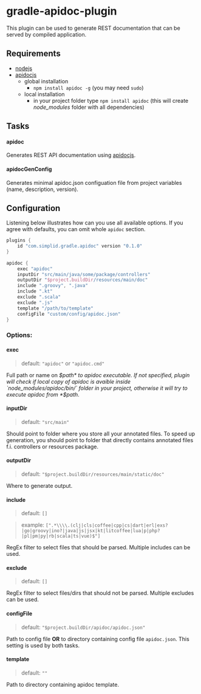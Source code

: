 gradle-apidoc-plugin
====================

This plugin can be used to generate REST documentation that can be served by 
compiled application.

Requirements
------------

* [nodejs](https://nodejs.org/en/download/)
* [apidocjs](http://apidocjs.com/)
    * global installation 
        * `npm install apidoc -g` (you may need `sudo`)
    * local installation
        * in your project folder type `npm install apidoc` (this will create *node_modules* folder with all dependencies)

Tasks
-----

#### apidoc

Generates REST API documentation using [apidocjs](http://apidocjs.com/). 

#### apidocGenConfig

Generates minimal apidoc.json configuation file from project variables (name, description, version).

Configuration
-------------

Listening below illustrates how can you use all available options.
If you agree with defaults, you can omit whole `apidoc` section.

```groovy
plugins {
    id "com.simplid.gradle.apidoc" version "0.1.0"
}
 
apidoc {
    exec "apidoc"
    inputDir "src/main/java/some/package/controllers"
    outputDir "$project.buildDir/resources/main/doc"
    include ".groovy", ".java"
    include ".kt"
    exclude ".scala"
    exclude ".js"
    template "/path/to/template"
    configFile "custom/config/apidoc.json"
}
```

### Options:

#### exec
> default: `"apidoc"` or `"apidoc.cmd"`

Full path or name on *$path* to apidoc executable. If not specified, plugin will check if local copy of
apidoc is avaible inside `node_modules/apidoc/bin/` folder in your project, otherwise it will try to 
execute apidoc from *$path*.

#### inputDir
> default: `"src/main"`

Should point to folder where you store all your annotated files. To speed up generation, you should 
point to folder that directly contains annotated files f.i. controllers or resources package.

#### outputDir
> default: `"$project.buildDir/resources/main/static/doc"`

Where to generate output.

#### include
> default: `[]`

> example: `[".*\\\\.(clj|cls|coffee|cpp|cs|dart|erl|exs?|go|groovy|ino?|java|js|jsx|kt|litcoffee|lua|p|php?|pl|pm|py|rb|scala|ts|vue)$"]`

RegEx filter to select files that should be parsed. Multiple includes can be used.

#### exclude
> default: `[]`

RegEx filter to select files/dirs that should not be parsed. Multiple excludes can be used.

#### configFile
> default: `"$project.buildDir/apidoc/apidoc.json"`

Path to config file **OR** to directory containing config file `apidoc.json`. This setting is used by both tasks. 

#### template
> default: `""`

Path to directory containing apidoc template.